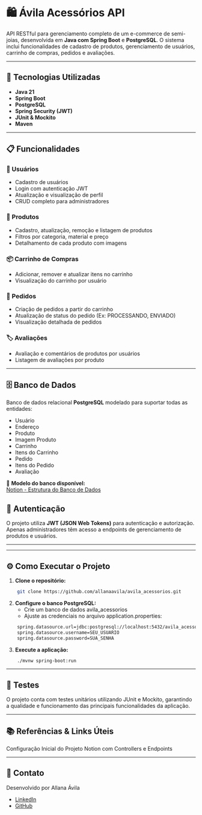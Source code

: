 # 🛍️ Ávila Acessórios API

API RESTful para gerenciamento completo de um e-commerce de semi-joias, desenvolvida em **Java com Spring Boot** e **PostgreSQL**. O sistema inclui funcionalidades de cadastro de produtos, gerenciamento de usuários, carrinho de compras, pedidos e avaliações.

---

## 🚀 Tecnologias Utilizadas

- **Java 21**
- **Spring Boot**
- **PostgreSQL**
- **Spring Security (JWT)**
- **JUnit & Mockito**
- **Maven**

---
## 📋 Funcionalidades

### 🔐 Usuários
- Cadastro de usuários
- Login com autenticação JWT
- Atualização e visualização de perfil
- CRUD completo para administradores

### 🛒 Produtos
- Cadastro, atualização, remoção e listagem de produtos
- Filtros por categoria, material e preço
- Detalhamento de cada produto com imagens

### 📦 Carrinho de Compras
- Adicionar, remover e atualizar itens no carrinho
- Visualização do carrinho por usuário

### 📝 Pedidos
- Criação de pedidos a partir do carrinho
- Atualização de status do pedido (Ex: PROCESSANDO, ENVIADO)
- Visualização detalhada de pedidos

### 🏷️ Avaliações
- Avaliação e comentários de produtos por usuários
- Listagem de avaliações por produto

---

## 🗄️ Banco de Dados

Banco de dados relacional **PostgreSQL** modelado para suportar todas as entidades:

- Usuário
- Endereço
- Produto
- Imagem Produto
- Carrinho
- Itens do Carrinho
- Pedido
- Itens do Pedido
- Avaliação


📄 **Modelo do banco disponível:**  
[Notion - Estrutura do Banco de Dados](https://impartial-mulberry-4be.notion.site/Projeto-vila-Acess-rios-1a60c8057cd78098b1fbc7f5b821aa26?pvs=74)


## 🔑 Autenticação

O projeto utiliza **JWT (JSON Web Tokens)** para autenticação e autorização. Apenas administradores têm acesso a endpoints de gerenciamento de produtos e usuários.

---



---

## ⚙️ Como Executar o Projeto

1. **Clone o repositório:**

```bash
    git clone https://github.com/allanaavila/avila_acessorios.git
```

2. **Configure o banco PostgreSQL:**
   * Crie um banco de dados avila_acessorios
   * Ajuste as credenciais no arquivo application.properties:
```bash
    spring.datasource.url=jdbc:postgresql://localhost:5432/avila_acessorios
    spring.datasource.username=SEU_USUARIO
    spring.datasource.password=SUA_SENHA
```
3. **Execute a aplicação:**
```bash
    ./mvnw spring-boot:run
```

---

## 🧪 Testes
O projeto conta com testes unitários utilizando JUnit e Mockito, garantindo a qualidade e funcionamento das principais funcionalidades da aplicação.

--- 

## 📚 Referências & Links Úteis
Configuração Inicial do Projeto
Notion com Controllers e Endpoints

---

## 📩 Contato
Desenvolvido por Allana Ávila

- [LinkedIn](https://www.linkedin.com/in/allanaavila/)
- [GitHub](https://github.com/allanaavila)

